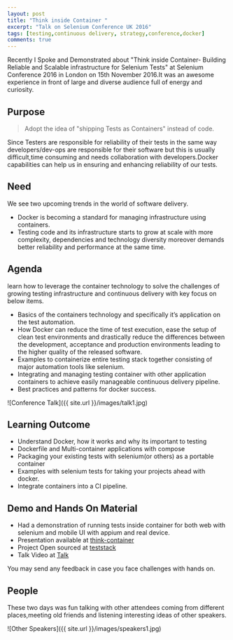 ```yaml
---
layout: post
title: "Think inside Container "
excerpt: "Talk on Selenium Conference UK 2016"
tags: [testing,continuous delivery, strategy,conference,docker]
comments: true
---
```




Recently I Spoke and Demonstrated about "Think inside Container- Building Reliable and Scalable infrastructure for Selenium Tests" at Selenium Conference 2016 in London on 15th November 2016.It was an awesome experience in front of large and diverse audience full of energy and curiosity.  

## Purpose

> Adopt the idea of "shipping Tests as Containers" instead of code.  

Since Testers are responsible for reliability of their tests in the same way developers/dev-ops are responsible for their software but this is usually difficult,time consuming and needs collaboration with developers.Docker capabilities can help us in ensuring and enhancing reliability of our tests.

## Need

We see two upcoming trends in the world of software delivery.

* Docker is becoming a standard for managing infrastructure using containers.
* Testing code and its infrastructure starts to grow at scale with more complexity, dependencies and technology diversity moreover demands better reliability and performance at the same time.

## Agenda

learn how to leverage the container technology to solve the challenges of growing testing infrastructure and continuous delivery with key focus on below items.

* Basics of the containers technology and specifically it’s application on the test automation.
* How Docker can reduce the time of test execution, ease the setup of clean test environments and drastically reduce the differences between the development, acceptance and production environments leading to the higher quality of the released software.
* Examples to containerize entire testing stack together consisting of major automation tools like selenium.
* Integrating and managing testing container with other application containers to achieve easily manageable continuous delivery pipeline.
* Best practices and patterns for docker success.

![Conference Talk]({{ site.url }}/images/talk1.jpg)

## Learning Outcome

* Understand Docker, how it works and why its important to testing
* Dockerfile and Multi-container applications with compose
* Packaging your existing tests with selenium(or others) as a portable container
* Examples with selenium tests for taking your projects ahead with docker.
* Integrate containers into a CI pipeline.


## Demo and Hands On Material

* Had a demonstration of running tests inside container for both web with selenium and mobile UI with appium and real device.
* Presentation available at [think-container](https://www.slideshare.net/IRFANAHMAD60/think-inside-container)
* Project Open sourced  at [teststack](https://github.com/irfanah/teststack)
* Talk Video at [Talk](https://www.youtube.com/embed/qYJvwggA6cA)

You may send any feedback in case you face challenges with hands on.

## People

 These two days was fun talking with other attendees coming from different places,meeting old friends  and listening interesting ideas of other speakers.

![Other Speakers]({{ site.url }}/images/speakers1.jpg)

